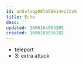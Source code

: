 ```yaml
---
id: an5v7xqg08lm50614ez7dz6
title: Echo
desc: ''
updated: 1686164963205
created: 1686163516182
---
```


- teleport
- 3: extra attack